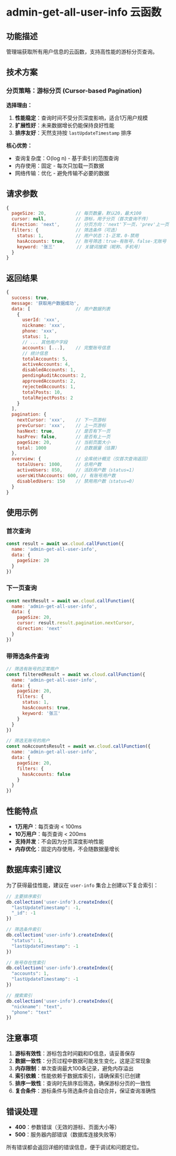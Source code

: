 # admin-get-all-user-info 云函数

## 功能描述

管理端获取所有用户信息的云函数，支持高性能的游标分页查询。

## 技术方案

### 分页策略：游标分页 (Cursor-based Pagination)

**选择理由：**
1. **性能稳定**：查询时间不受分页深度影响，适合1万用户规模
2. **扩展性好**：未来数据增长仍能保持良好性能
3. **排序友好**：天然支持按 `lastUpdateTimestamp` 排序

**核心优势：**
- 查询复杂度：O(log n) - 基于索引的范围查询
- 内存使用：固定 - 每次只加载一页数据
- 网络传输：优化 - 避免传输不必要的数据

## 请求参数

```javascript
{
  pageSize: 20,           // 每页数量，默认20，最大100
  cursor: null,           // 游标，用于分页（首次查询不传）
  direction: 'next',      // 分页方向：'next'下一页，'prev'上一页
  filters: {              // 筛选条件（可选）
    status: 1,            // 用户状态：1-正常，0-禁用
    hasAccounts: true,    // 账号筛选：true-有账号，false-无账号
    keyword: '张三'        // 关键词搜索（昵称、手机号）
  }
}
```

## 返回结果

```javascript
{
  success: true,
  message: '获取用户数据成功',
  data: [                 // 用户数据列表
    {
      userId: 'xxx',
      nickname: 'xxx',
      phone: 'xxx',
      status: 1,
      // ... 其他用户字段
      accounts: [...],    // 完整账号信息
      // 统计信息
      totalAccounts: 5,
      activeAccounts: 4,
      disabledAccounts: 1,
      pendingAuditAccounts: 2,
      approvedAccounts: 2,
      rejectedAccounts: 1,
      totalPosts: 10,
      totalRejectPosts: 2
    }
  ],
  pagination: {
    nextCursor: 'xxx',    // 下一页游标
    prevCursor: 'xxx',    // 上一页游标
    hasNext: true,        // 是否有下一页
    hasPrev: false,       // 是否有上一页
    pageSize: 20,         // 当前页面大小
    total: 1000           // 总数据量（估算）
  },
  overview: {             // 全库统计概览（仅首次查询返回）
    totalUsers: 1000,     // 总用户数
    activeUsers: 850,     // 活跃用户数（status=1）
    usersWithAccounts: 600, // 有账号用户数
    disabledUsers: 150    // 禁用用户数（status=0）
  }
}
```

## 使用示例

### 首次查询
```javascript
const result = await wx.cloud.callFunction({
  name: 'admin-get-all-user-info',
  data: {
    pageSize: 20
  }
})
```

### 下一页查询
```javascript
const nextResult = await wx.cloud.callFunction({
  name: 'admin-get-all-user-info',
  data: {
    pageSize: 20,
    cursor: result.result.pagination.nextCursor,
    direction: 'next'
  }
})
```

### 带筛选条件查询
```javascript
// 筛选有账号的正常用户
const filteredResult = await wx.cloud.callFunction({
  name: 'admin-get-all-user-info',
  data: {
    pageSize: 20,
    filters: {
      status: 1,
      hasAccounts: true,
      keyword: '张三'
    }
  }
})

// 筛选无账号的用户
const noAccountsResult = await wx.cloud.callFunction({
  name: 'admin-get-all-user-info',
  data: {
    pageSize: 20,
    filters: {
      hasAccounts: false
    }
  }
})
```

## 性能特点

- **1万用户**：每页查询 < 100ms
- **10万用户**：每页查询 < 200ms
- **支持并发**：不会因为分页深度影响性能
- **内存优化**：固定内存使用，不会随数据量增长

## 数据库索引建议

为了获得最佳性能，建议在 `user-info` 集合上创建以下复合索引：

```javascript
// 主要排序索引
db.collection('user-info').createIndex({
  "lastUpdateTimestamp": -1,
  "_id": -1
})

// 筛选条件索引
db.collection('user-info').createIndex({
  "status": 1,
  "lastUpdateTimestamp": -1
})

// 账号存在性索引
db.collection('user-info').createIndex({
  "accounts": 1,
  "lastUpdateTimestamp": -1
})

// 搜索索引
db.collection('user-info').createIndex({
  "nickname": "text",
  "phone": "text"
})
```

## 注意事项

1. **游标有效性**：游标包含时间戳和ID信息，请妥善保存
2. **数据一致性**：分页过程中数据可能发生变化，这是正常现象
3. **内存限制**：单次查询最大100条记录，避免内存溢出
4. **索引依赖**：性能依赖于数据库索引，请确保索引已创建
5. **排序一致性**：查询时先排序后筛选，确保游标分页的一致性
6. **复合条件**：游标条件与筛选条件会自动合并，保证查询准确性

## 错误处理

- **400**：参数错误（无效的游标、页面大小等）
- **500**：服务器内部错误（数据库连接失败等）

所有错误都会返回详细的错误信息，便于调试和问题定位。